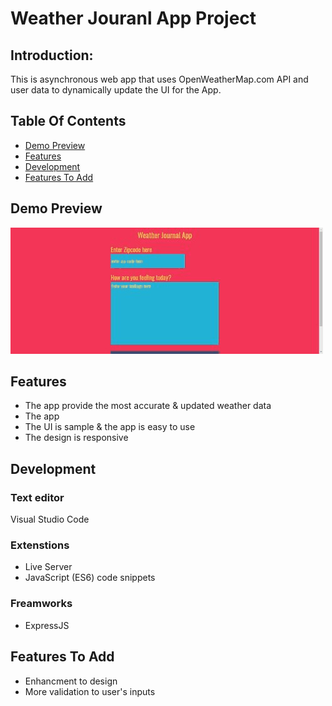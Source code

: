 # Weather Jouranl App Project
## Introduction:
This is asynchronous web app that uses OpenWeatherMap.com API and user data to dynamically update the UI for the App.

## Table Of Contents
- [Demo Preview](#demo-preview)
- [Features](#features)
- [Development](#development)
- [Features To Add](#features-to-add)

## Demo Preview
![Gif of project while running](https://github.com/ahmed-ashraf-eg/weather-journal-app/raw/main/preview.gif)

## Features
- The app provide the most accurate & updated weather data 
- The app 
- The UI is sample & the app is easy to use
- The design is responsive

## Development
### Text editor
Visual Studio Code

### Extenstions
- Live Server
- JavaScript (ES6) code snippets

### Freamworks
- ExpressJS

## Features To Add
- Enhancment to design 
- More validation to user's inputs
